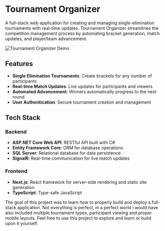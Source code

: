 # Tournament Organizer

A full-stack web application for creating and managing single-elimination tournaments with real-time updates. Tournament Organizer streamlines the competition management process by automating bracket generation, match updates, and player/team advancement.

![Tournament Organizer Demo](https://github.com/user-attachments/assets/573ec786-23a4-4219-bcf9-53b77b97fc07)

## Features

- **Single Elimination Tournaments**: Create brackets for any number of participants
- **Real-time Match Updates**: Live updates for participants and viewers
- **Automated Advancement**: Winners automatically progress to the next round
- **User Authentication**: Secure tournament creation and management

## Tech Stack

### Backend
- **ASP.NET Core Web API**: RESTful API built with C#
- **Entity Framework Core**: ORM for database operations
- **SQL Server**: Relational database for data persistence
- **SignalR**: Real-time communication for live match updates

### Frontend
- **Next.js**: React framework for server-side rendering and static site generation
- **TypeScript**: Type-safe JavaScript

The goal of this project was to learn how to properly build and deploy a full-stack application. Not everything is perfect, in a perfect world i would have also included multiple tournament types, participant viewing and proper mobile layouts. Feel free to use this project to explore and learn or build upon it yourself.
